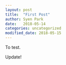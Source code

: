 ```yaml
---
layout: post
title:  "First Post"
author: Syen Park
date:   2018-05-14
categories: uncategorized
modified_date: 2018-05-15
---
```


To test.

Update!
